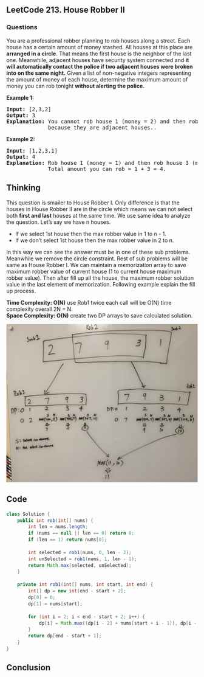 <h2>LeetCode 213. House Robber II</h2>
<h3>Questions</h3>

You are a professional robber planning to rob houses along a street. Each house has a certain amount of money stashed. All houses at this place are **arranged in a circle**. That means the first house is the neighbor of the last one. Meanwhile, adjacent houses have security system connected and **it will automatically contact the police if two adjacent houses were broken into on the same night.**
Given a list of non-negative integers representing the amount of money of each house, determine the maximum amount of money you can rob tonight **without alerting the police.**

**Example 1:**
<pre><b>Input:</b> [2,3,2]
<b>Output:</b> 3
<b>Explanation:</b> You cannot rob house 1 (money = 2) and then rob house 3 (money = 2),  
             because they are adjacent houses..  </pre>


**Example 2:**  
<pre>
<b>Input:</b> [1,2,3,1]  
<b>Output:</b> 4   
<b>Explanation:</b> Rob house 1 (money = 1) and then rob house 3 (money = 3).  
             Total amount you can rob = 1 + 3 = 4.  
</pre>


<h2>Thinking</h2>

This question is smailer to House Robber I. Only difference is that the houses in House Robber II are in the circle which means we can not select both **first and last** houses at the same time. We use same idea to analyze the question. Let’s say we have n houses.  
* If we select 1st house then the max robber value in 1 to n - 1.
* If we don’t select 1st house then the max robber value in 2 to n.  

In this way we can see the answer must be in one of these sub problems. Meanwhile we remove the circle constraint. Rest of sub problems will be same as House Robber I. We can maintain a memorization array to save maximum robber value of current house (1 to current house maximum robber value). Then after fill up all the house, the maximum robber solution value in the last element of memorization. Following example explain the fill up process.  

**Time Complexity: O(N)** use Rob1 twice each call will be O(N) time complexity overall 2N = N.  
**Space Complexity: O(N)** create two DP arrays to save calculated solution. 

![Rob2](https://github.com/junj0619/CodeLab/blob/master/src/CS1802/Images/Rob2.jpg)

<h2>Code</h2>

```java
class Solution {
    public int rob(int[] nums) {
        int len = nums.length;
        if (nums == null || len == 0) return 0;
        if (len == 1) return nums[0];
        
        int selected = rob1(nums, 0, len - 2);
        int unSelected = rob1(nums, 1, len - 1);
        return Math.max(selected, unSelected);
    }
    
    private int rob1(int[] nums, int start, int end) {             
        int[] dp = new int[end - start + 2];
        dp[0] = 0;        
        dp[1] = nums[start];        
        
        for (int i = 2; i < end - start + 2; i++) {
            dp[i] = Math.max((dp[i - 2] + nums[start + i - 1]), dp[i - 1]);
        }
        return dp[end - start + 1];
    }
}
```
<h2>Conclusion</h2>
